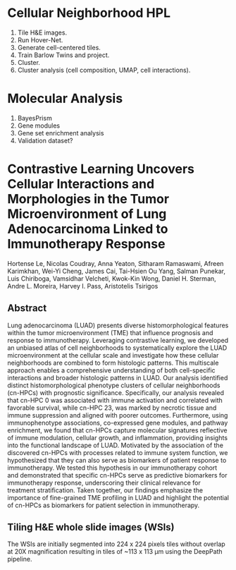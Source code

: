 # Cellular Neighborhood HPL

1) Tile H&E images.
2) Run Hover-Net.
3) Generate cell-centered tiles.
4) Train Barlow Twins and project.
5) Cluster.
6) Cluster analysis (cell composition, UMAP, cell interactions).


# Molecular Analysis

1) BayesPrism
2) Gene modules
3) Gene set enrichment analysis
4) Validation dataset?

# Contrastive Learning Uncovers Cellular Interactions and Morphologies in the Tumor Microenvironment of Lung Adenocarcinoma Linked to Immunotherapy Response 

Hortense Le, Nicolas Coudray, Anna Yeaton, Sitharam Ramaswami, Afreen Karimkhan, Wei-Yi Cheng, James Cai, Tai-Hsien Ou Yang, Salman Punekar, Luis Chiriboga, Vamsidhar Velcheti, Kwok-Kin Wong, Daniel H. Sterman, Andre L. Moreira, Harvey I. Pass, Aristotelis Tsirigos

## Abstract 

Lung adenocarcinoma (LUAD) presents diverse histomorphological features within the tumor microenvironment (TME) that influence prognosis and response to immunotherapy. Leveraging contrastive learning, we developed an unbiased atlas of cell neighborhoods to systematically explore the LUAD microenvironment at the cellular scale and investigate how these cellular neighborhoods are combined to form histologic patterns. This multiscale approach enables a comprehensive understanding of both cell-specific interactions and broader histologic patterns in LUAD. Our analysis identified distinct histomorphological phenotype clusters of cellular neighborhoods (cn-HPCs) with prognostic significance. Specifically, our analysis revealed that cn-HPC 0 was associated with immune activation and correlated with favorable survival, while cn-HPC 23, was marked by necrotic tissue and immune suppression and aligned with poorer outcomes. Furthermore, using immunophenotype associations, co-expressed gene modules, and pathway enrichment, we found that cn-HPCs capture molecular signatures reflective of immune modulation, cellular growth, and inflammation, providing insights into the functional landscape of LUAD. Motivated by the association of the discovered cn-HPCs with processes related to immune system function, we hypothesized that they can also serve as biomarkers of patient response to immunotherapy. We tested this hypothesis in our immunotherapy cohort and demonstrated that specific cn-HPCs serve as predictive biomarkers for immunotherapy response, underscoring their clinical relevance for treatment stratification. Taken together, our findings emphasize the importance of fine-grained TME profiling in LUAD and highlight the potential of cn-HPCs as biomarkers for patient selection in immunotherapy.  

## Tiling H&E whole slide images (WSIs)

The WSIs are initially segmented into 224 x 224 pixels tiles without overlap at 20X magnification resulting in tiles of ~113 x 113 µm using the DeepPath pipeline.

   
